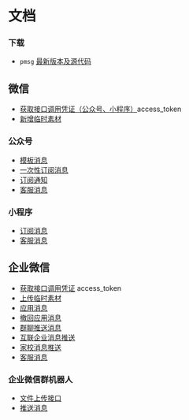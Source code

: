 # 文档

### 下载

* `pmsg` [最新版本及源代码](install.md)

## 微信

* [获取接口调用凭证（公众号、小程序）](weixin/access_token.md)access_token
* [新增临时素材](weixin/media_upload.md)

### 公众号

* [模板消息](weixin/official_account_template_message.md)
* [一次性订阅消息](weixin/official_account_template_subscribe_message.md)
* [订阅通知](weixin/official_account_subscribe_message.md)
* [客服消息](weixin/official_account_customer_message.md)

### 小程序

* [订阅消息](weixin/miniprogram_subscribe_message.md)
* [客服消息](weixin/miniprogram_customer_message.md)

## 企业微信

* [获取接口调用凭证](weixin/work_access_token.md) access_token
* [上传临时素材](weixin/work_media_upload.md)
* [应用消息](weixin/work_app_message.md)
* [撤回应用消息](weixin/work_app_undo_message.md)
* [群聊推送消息](weixin/work_appchat_message.md)
* [互联企业消息推送](weixin/work_linkedcorp_message.md)
* [家校消息推送](weixin/work_externalcontact_message.md)
* [客服消息](weixin/work_customer_message.md)

### 企业微信群机器人
* [文件上传接口](weixin/work_webhook_upload.md)
* [推送消息](weixin/work_webhook_message.md)